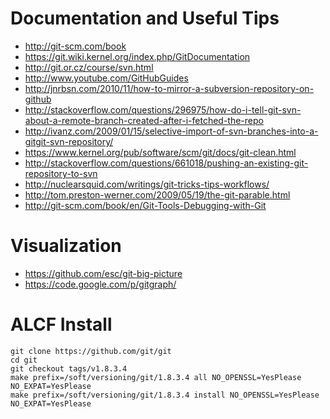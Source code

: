 # Documentation and Useful Tips

* http://git-scm.com/book
* https://git.wiki.kernel.org/index.php/GitDocumentation
* http://git.or.cz/course/svn.html
* http://www.youtube.com/GitHubGuides
* http://jnrbsn.com/2010/11/how-to-mirror-a-subversion-repository-on-github
* http://stackoverflow.com/questions/296975/how-do-i-tell-git-svn-about-a-remote-branch-created-after-i-fetched-the-repo
* http://ivanz.com/2009/01/15/selective-import-of-svn-branches-into-a-gitgit-svn-repository/
* https://www.kernel.org/pub/software/scm/git/docs/git-clean.html
* http://stackoverflow.com/questions/661018/pushing-an-existing-git-repository-to-svn
* http://nuclearsquid.com/writings/git-tricks-tips-workflows/
* http://tom.preston-werner.com/2009/05/19/the-git-parable.html
* http://git-scm.com/book/en/Git-Tools-Debugging-with-Git

# Visualization

* https://github.com/esc/git-big-picture
* https://code.google.com/p/gitgraph/

# ALCF Install 

```
git clone https://github.com/git/git
cd git
git checkout tags/v1.8.3.4
make prefix=/soft/versioning/git/1.8.3.4 all NO_OPENSSL=YesPlease NO_EXPAT=YesPlease 
make prefix=/soft/versioning/git/1.8.3.4 install NO_OPENSSL=YesPlease NO_EXPAT=YesPlease 
```
